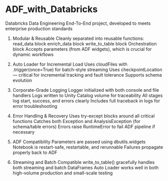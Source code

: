 # ADF_with_Databricks

Databricks Data Engineering End-To-End project, developed to meets enterprise production standards

1. Modular & Reusable
   Cleanly separated into reusable functions:
   read_data block
   enrich_data block
   write_to_table block
   Orchestration block
   Accepts parameters (from ADF widgets), which is crucial for dynamic workflows

2. Auto Loader for Incremental Load
   Uses cloudFiles with .trigger(once=True) for batch-style streaming
   Uses checkpointLocation — critical for incremental tracking and fault tolerance
   Supports schema evolution

3. Corporate-Grade Logging
    Logger initialized with both console and file handlers
    Logs written to Unity Catalog volume for traceability
    All stages log start, success, and errors clearly
    Includes full traceback in logs for error troubleshooting

4. Error Handling & Recovery
   Uses try-except blocks around all critical functions
   Catches both Exception and AnalysisException (for schema/table errors)
   Errors raise RuntimeError to fail ADF pipeline if necessary

5. ADF Compatibility
   Parameters are passed using dbutils.widgets
   Notebook is restart-safe, restartable, and rerunnable
   Failures propagate properly back to ADF

6. Streaming and Batch Compatible
   write_to_table() gracefully handles both streaming and batch DataFrames
   Auto Loader works well in both high-volume production and small-scale testing
